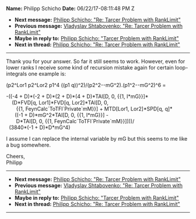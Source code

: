 **Name:** Philipp Schicho
**Date:** 06/22/17-08:11:48 PM Z

  - **Next message:** [Philipp Schicho: "Re: Tarcer Problem with
    RankLimit"](1280.html)
  - **Previous message:** [Vladyslav Shtabovenko: "Re: Tarcer Problem
    with RankLimit"](1278.html)
  - **Maybe in reply to:** [Philipp Schicho: "Tarcer Problem with
    RankLimit"](1277.html)
  - **Next in thread:** [Philipp Schicho: "Re: Tarcer Problem with
    RankLimit"](1280.html)

-----

Thank you for your answer. So far it still seems to work. However, even
for lower ranks I receive some kind of recursion mistake again for
certain loop-integrals one example is:  

(p2^Lor1 p2^Lor2 p1^4 ((p1 q))^2)/(p2^2--mG^2).(p1^2--mG^2)^6 =  

\-((-4 + D)\*(-2 + D)\*(2 + D)\*(4 + D)\*TAI[D, 0, {{1,
I\*mG}}]\*  
    (D\*FVD[q, Lor1]\*FVD[q, Lor2]\*TAI[D, 0,  
       {{1, FeynCalc\`ToTFI\`Private\`mM}}] + MTD[Lor1,
Lor2]\*SPD[q, q]\*  
      ((-1 + D)\*mG^2\*TAI[D, 0, {{1, I\*mG}}] -  
       D\*TAI[D, 0, {{1, FeynCalc\`ToTFI\`Private\`mM}}])))/  
  (3840\*(-1 + D)\*D\*mG^4)  

I assume I can replace the internal variable by mG but this seems to me
like a bug somewhere.  

Cheers,  
Philipp  

-----

  - **Next message:** [Philipp Schicho: "Re: Tarcer Problem with
    RankLimit"](1280.html)
  - **Previous message:** [Vladyslav Shtabovenko: "Re: Tarcer Problem
    with RankLimit"](1278.html)
  - **Maybe in reply to:** [Philipp Schicho: "Tarcer Problem with
    RankLimit"](1277.html)
  - **Next in thread:** [Philipp Schicho: "Re: Tarcer Problem with
    RankLimit"](1280.html)

-----

